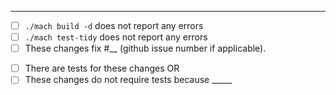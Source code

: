 <!-- Please describe your changes on the following line: -->

---
<!-- Thank you for contributing to Servo! Please replace each `[ ]` by `[X]` when the step is complete, and replace `__` with appropriate data: -->
- [ ] `./mach build -d` does not report any errors
- [ ] `./mach test-tidy` does not report any errors
- [ ] These changes fix #__ (github issue number if applicable).

<!-- Either: -->
- [ ] There are tests for these changes OR
- [ ] These changes do not require tests because _____

<!-- Pull requests that do not address these steps are welcome, but they will require additional verification as part of the review process. -->
